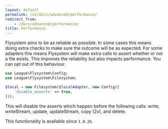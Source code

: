 ```yaml
---
layout: default
permalink: /v1/docs/advanced/performance/
redirect_from:
    - /docs/advanced/performance/
title: Performance
---
```


Flysystem aims to be as reliable as possible. In some cases this means doing extra
checks to make sure the outcome will be as expected. For some adapters this means Flysystem
will make extra calls to assert whether or not a file exists. This improves the reliability
but also impacts performance. You can opt out of this behaviour.

```php
use League\Flysystem\Config;
use League\Flysystem\Filesystem;

$local = new Filesystem($localAdapter, new Config([
    'disable_asserts' => true,
]));
```

This will disable the asserts which happen before the following calls: write, writeStream, update,
updateStream, copy (2x), and delete.

This functionality is available since `1.0.26`.
